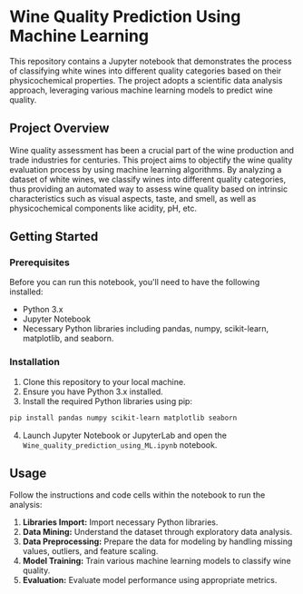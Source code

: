 # Wine Quality Prediction Using Machine Learning

This repository contains a Jupyter notebook that demonstrates the process of classifying white wines into different quality categories based on their physicochemical properties. The project adopts a scientific data analysis approach, leveraging various machine learning models to predict wine quality.

## Project Overview

Wine quality assessment has been a crucial part of the wine production and trade industries for centuries. This project aims to objectify the wine quality evaluation process by using machine learning algorithms. By analyzing a dataset of white wines, we classify wines into different quality categories, thus providing an automated way to assess wine quality based on intrinsic characteristics such as visual aspects, taste, and smell, as well as physicochemical components like acidity, pH, etc.

## Getting Started

### Prerequisites

Before you can run this notebook, you'll need to have the following installed:
- Python 3.x
- Jupyter Notebook
- Necessary Python libraries including pandas, numpy, scikit-learn, matplotlib, and seaborn.

### Installation

1. Clone this repository to your local machine.
2. Ensure you have Python 3.x installed.
3. Install the required Python libraries using pip:

```bash
pip install pandas numpy scikit-learn matplotlib seaborn
```

4. Launch Jupyter Notebook or JupyterLab and open the `Wine_quality_prediction_using_ML.ipynb` notebook.

## Usage

Follow the instructions and code cells within the notebook to run the analysis:
1. **Libraries Import:** Import necessary Python libraries.
2. **Data Mining:** Understand the dataset through exploratory data analysis.
3. **Data Preprocessing:** Prepare the data for modeling by handling missing values, outliers, and feature scaling.
4. **Model Training:** Train various machine learning models to classify wine quality.
5. **Evaluation:** Evaluate model performance using appropriate metrics.
